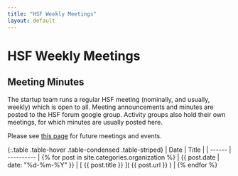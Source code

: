 ```yaml
---
title: "HSF Weekly Meetings"
layout: default
---
```


# HSF Weekly Meetings

## Meeting Minutes

The startup team runs a regular HSF meeting (nominally, and usually, weekly) which is open to all. Meeting announcements and minutes are posted to the HSF forum google group. Activity groups also hold their own meetings, for which minutes are usually posted here.

Please see [this page](future-events.html) for future meetings and events.

{:.table .table-hover .table-condensed .table-striped}
| Date   | Title      |
| ------ | ---------- |
{% for post in site.categories.organization %} | {{ post.date | date: "%d-%m-%Y" }} | [ {{ post.title }} ]( {{ post.url }} ) |
{% endfor %}
